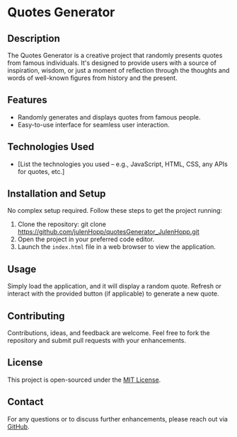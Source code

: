 # Quotes Generator

## Description
The Quotes Generator is a creative project that randomly presents quotes from famous individuals. It's designed to provide users with a source of inspiration, wisdom, or just a moment of reflection through the thoughts and words of well-known figures from history and the present.

## Features
- Randomly generates and displays quotes from famous people.
- Easy-to-use interface for seamless user interaction.

## Technologies Used
- [List the technologies you used – e.g., JavaScript, HTML, CSS, any APIs for quotes, etc.]

## Installation and Setup
No complex setup required. Follow these steps to get the project running:

1. Clone the repository:
git clone https://github.com/julenHopp/quotesGenerator_JulenHopp.git
2. Open the project in your preferred code editor.
3. Launch the `index.html` file in a web browser to view the application.

## Usage
Simply load the application, and it will display a random quote. Refresh or interact with the provided button (if applicable) to generate a new quote.

## Contributing
Contributions, ideas, and feedback are welcome. Feel free to fork the repository and submit pull requests with your enhancements.

## License
This project is open-sourced under the [MIT License](LICENSE).

## Contact
For any questions or to discuss further enhancements, please reach out via [GitHub](https://github.com/julenHopp).
